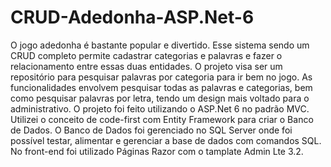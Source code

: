 # CRUD-Adedonha-ASP.Net-6
O jogo adedonha é bastante popular e divertido. 
Esse sistema sendo um CRUD completo permite cadastrar categorias e palavras e fazer o relacionamento entre essas duas entidades. O projeto visa ser um repositório para pesquisar palavras por categoria para ir bem no jogo. As funcionalidades envolvem pesquisar todas as palavras e categorias, bem como pesquisar palavras por letra, tendo um design mais voltado para o administrativo. O projeto foi feito utilizando o ASP.Net 6 no padrão MVC. Utilizei o conceito de code-first com Entity Framework para criar o Banco de Dados. O Banco de Dados foi gerenciado no SQL Server onde foi possível testar, alimentar e gerenciar a base de dados com comandos SQL. No front-end foi utilizado Páginas Razor com o tamplate Admin Lte 3.2.
